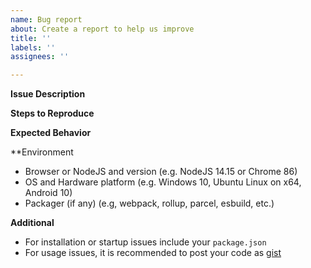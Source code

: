 ```yaml
---
name: Bug report
about: Create a report to help us improve
title: ''
labels: ''
assignees: ''

---
```


**Issue Description**

**Steps to Reproduce**

**Expected Behavior**

**Environment
- Browser or NodeJS and version (e.g. NodeJS 14.15 or Chrome 86)
- OS and Hardware platform (e.g. Windows 10, Ubuntu Linux on x64, Android 10)
- Packager (if any) (e.g, webpack, rollup, parcel, esbuild, etc.)

**Additional**
- For installation or startup issues include your `package.json`
- For usage issues, it is recommended to post your code as [gist](https://gist.github.com/)
